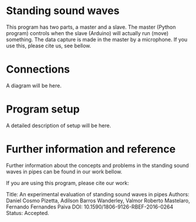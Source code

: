 # Standing sound waves

This program has two parts, a master and a slave. The master (Python program) controls when the slave (Arduino) will actually run (move) something. The data capture is made in the master by a microphone. If you use this, please cite us, see bellow.

# Connections

A diagram will be here.

# Program setup

A detailed description of setup will be here.

# Further information and reference

Further information about the concepts and problems in the standing sound waves in pipes can be found in our work bellow.

If you are using this program, please cite our work:

Title: An experimental evaluation of standing sound waves in pipes
Authors: Daniel Cosmo Pizetta, Adilson Barros Wanderley, Valmor Roberto Mastelaro, Fernando Fernandes Paiva
DOI: 10.1590/1806-9126-RBEF-2016-0264
Status: Accepted.

